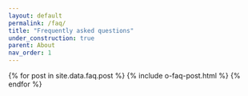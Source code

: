 ```yaml
---
layout: default
permalink: /faq/
title: "Frequently asked questions"
under_construction: true
parent: About
nav_order: 1
---
```

<script src="https://code.jquery.com/jquery-3.6.0.min.js"></script>
<script type="text/javascript" style="display:none;">
  var onPostClick = function (element) {

    var parentPanel = $(element).parents('.panel:first');
    parentPanel.siblings().find('.panel-collapse').removeClass('in');

    var collapsingPanel = parentPanel.find('.panel-collapse');

    var isVisible = collapsingPanel.hasClass('in');
    collapsingPanel.addClass('collapsing').removeClass('collapse in');
    if (!isVisible) {
        collapsingPanel.height(collapsingPanel.find('.panel-body:first').outerHeight());
    }
    setTimeout(function(){
        collapsingPanel.removeClass('collapsing').addClass('collapse');
        if (!isVisible){
            collapsingPanel.addClass('in');
        }
        collapsingPanel.height('');
    }, 350);
  };
</script>

<div class="faq-posts">
{% for post in site.data.faq.post %}
    {% include o-faq-post.html %}
{% endfor %}
</div>